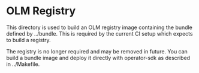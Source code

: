 # OLM Registry

This directory is used to build an OLM registry image containing the bundle defined by ../bundle.
This is required by the current CI setup which expects to build a registry.

The registry is no longer required and may be removed in future.
You can build a bundle image and deploy it directly with operator-sdk  as described in ../Makefile.
